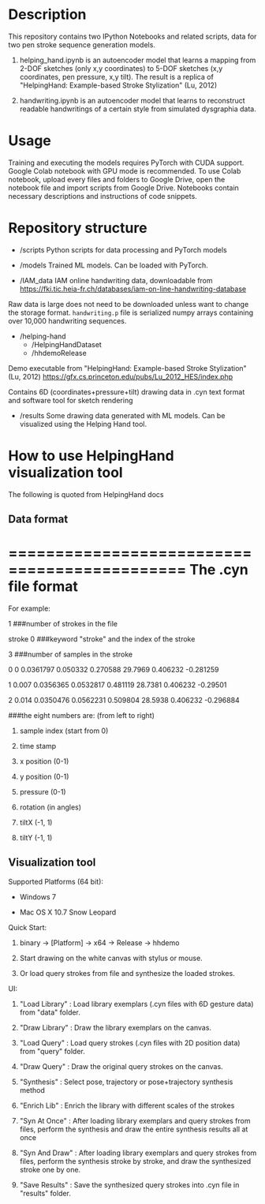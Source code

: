 # Description
This repository contains two IPython Notebooks and related scripts, data for two pen stroke sequence generation models.

1. helping_hand.ipynb is an autoencoder model that learns a mapping from 2-DOF sketches (only x,y coordinates) to 5-DOF sketches (x,y coordinates, pen pressure, x,y tilt). The result is a replica of "HelpingHand: Example-based Stroke Stylization" (Lu, 2012)

2. handwriting.ipynb is an autoencoder model that learns to reconstruct readable handwritings of a certain style from simulated dysgraphia data. 

# Usage
Training and executing the models requires PyTorch with CUDA support. Google Colab notebook with GPU mode is recommended. To use Colab notebook, upload every files and folders to Google Drive, open the notebook file and import scripts from Google Drive. Notebooks contain necessary descriptions and instructions of code snippets.

# Repository structure

- /scripts
Python scripts for data processing and PyTorch models

- /models
Trained ML models. Can be loaded with PyTorch.

- /IAM_data
IAM online handwriting data, downloadable from https://fki.tic.heia-fr.ch/databases/iam-on-line-handwriting-database

Raw data is large does not need to be downloaded unless want to change the storage format. `handwriting.p` file is serialized numpy arrays containing over 10,000 handwriting sequences.

- /helping-hand
    - /HelpingHandDataset
    - /hhdemoRelease

Demo executable from "HelpingHand: Example-based Stroke Stylization" (Lu, 2012) https://gfx.cs.princeton.edu/pubs/Lu_2012_HES/index.php

Contains 6D (coordinates+pressure+tilt) drawing data in .cyn text format and software tool for sketch rendering

- /results
Some drawing data generated with ML models. Can be visualized using the Helping Hand tool.



# How to use HelpingHand visualization tool

The following is quoted from HelpingHand docs

## Data format

=============================================
The .cyn file format
=============================================

For example:

1					###number of strokes in the file  

stroke 0				###keyword "stroke" and the index of the stroke

3					###number of samples in the stroke

0	0	0.0361797	0.050332	0.270588	29.7969		0.406232	-0.281259

1    	0.007	0.0356365	0.0532817	0.481119	28.7381		0.406232	-0.29501

2	0.014	0.0350476	0.0562231	0.509804	28.5938		0.406232	-0.296884


###the eight numbers are: (from left to right)

1) sample index (start from 0)

2) time stamp

3) x position (0-1)

4) y position (0-1)

5) pressure (0-1) 

6) rotation (in angles) 

7) tiltX (-1, 1)

8) tiltY (-1, 1)

## Visualization tool

Supported Platforms (64 bit):

* Windows 7

* Mac OS X 10.7 Snow Leopard


Quick Start:

1. binary -> [Platform] -> x64 -> Release -> hhdemo

2. Start drawing on the white canvas with stylus or mouse.

3. Or load query strokes from file and synthesize the loaded strokes.

UI:

1. "Load Library"	: Load library exemplars (.cyn files with 6D gesture data) from "data" folder.

2. "Draw Library"	: Draw the library exemplars on the canvas.

3. "Load Query"		: Load query strokes (.cyn files with 2D position data) from "query" folder.

4. "Draw Query"		: Draw the original query strokes on the canvas.

5. "Synthesis"		: Select pose, trajectory or pose+trajectory synthesis method

6. "Enrich Lib"		: Enrich the library with different scales of the strokes

7. "Syn At Once"	: After loading library exemplars and query strokes from files, perform the synthesis and draw the entire synthesis results all at once

8. "Syn And Draw"	: After loading library exemplars and query strokes from files, perform the synthesis stroke by stroke, and draw the synthesized stroke one by one.

9. "Save Results"	: Save the synthesized query strokes into .cyn file in "results" folder.